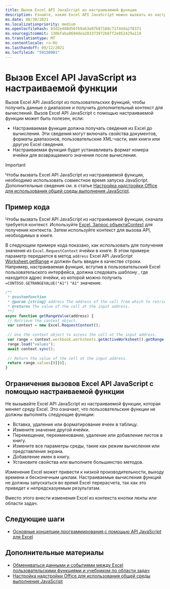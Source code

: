 ```yaml
---
title: Вызов Excel API JavaScript из настраиваемой функции
description: Узнайте, какие Excel API JavaScript можно вызвать из настраиваемой функции.
ms.date: 08/30/2021
ms.localizationpriority: medium
ms.openlocfilehash: 83d2e488d56fb9ab3e97b87160c71f44da2f8371
ms.sourcegitcommit: 1306faba8694dea203373972b6ff2e852429a119
ms.translationtype: MT
ms.contentlocale: ru-RU
ms.lasthandoff: 09/12/2021
ms.locfileid: "59150901"
---
```

# <a name="call-excel-javascript-apis-from-a-custom-function"></a>Вызов Excel API JavaScript из настраиваемой функции

Вызов Excel API JavaScript из пользовательских функций, чтобы получить данные о диапазоне и получить дополнительный контекст для вычислений. Вызов Excel API JavaScript с помощью настраиваемой функции может быть полезен, если:

- Настраиваемая функция должна получать сведения из Excel до вычисления. Эти сведения могут включать свойства документов, форматы диапазонов, пользовательские XML-части, имя книги или другую Excel сведения.
- Настраиваемая функция будет устанавливать формат номера ячейки для возвращаемого значения после вычисления.

> [!IMPORTANT]
> Чтобы вызвать Excel API JavaScript из настраиваемой функции, необходимо использовать совместное время запуска JavaScript. Дополнительные сведения см. в статье [Настройка надстройки Office для использования общей среды выполнения JavaScript](../develop/configure-your-add-in-to-use-a-shared-runtime.md).

## <a name="code-sample"></a>Пример кода

Чтобы вызвать Excel API JavaScript из настраиваемой функции, сначала требуется контекст. Используйте [Excel. Запрос объектаContext](/javascript/api/excel/excel.requestcontext) для получения контекста. Затем используйте контекст для вызова API, необходимых в книге.

В следующем примере кода показано, как использовать для получения значения из `Excel.RequestContext` ячейки в книге. В этом примере параметр передается в метод `address` Excel API JavaScript [Worksheet.getRange](/javascript/api/excel/excel.worksheet#getRange_address_) и должен быть введен в качестве строки. Например, настраиваемая функция, вступив в пользовательский Excel пользовательского интерфейса, должна следовать шаблону , где находится адрес ячейки, из которой можно получить `=CONTOSO.GETRANGEVALUE("A1")` `"A1"` значение.

```JavaScript
/**
 * @customfunction
 * @param {string} address The address of the cell from which to retrieve the value.
 * @returns The value of the cell at the input address.
 **/
async function getRangeValue(address) {
 // Retrieve the context object. 
 var context = new Excel.RequestContext();
 
 // Use the context object to access the cell at the input address. 
 var range = context.workbook.worksheets.getActiveWorksheet().getRange(address);
 range.load("values");
 await context.sync();
 
 // Return the value of the cell at the input address.
 return range.values[0][0];
}
```

## <a name="limitations-of-calling-excel-javascript-apis-through-a-custom-function"></a>Ограничения вызовов Excel API JavaScript с помощью настраиваемой функции

Не вызывайте Excel API JavaScript из настраиваемой функции, которая меняет среду Excel. Это означает, что пользовательские функции не должны выполнять следующие функции:

- Вставка, удаление или форматирование ячеек в таблицу.
- Измените значение другой ячейки.
- Перемещение, переименование, удаление или добавление листов в книгу.
- Измените все параметры среды, такие как режим вычисления или представления экрана.
- Добавление имен в книгу.
- Установите свойства или выполните большинство методов.

Изменение Excel может привести к низкой производительности, выходу времени и бесконечным циклам. Настраиваемые вычисления функций не должны запускаться во время Excel перерасчета, так как это приведет к непредсказуемым результатам.

Вместо этого внести изменения Excel из контекста кнопки ленты или области задач.

## <a name="next-steps"></a>Следующие шаги

- [Основные концепции программирования с помощью API JavaScript для Excel](../reference/overview/excel-add-ins-reference-overview.md)

## <a name="see-also"></a>Дополнительные материалы

- [Обмениваться данными и событиями между Excel пользовательскими функциями и учебником по области задач](../tutorials/share-data-and-events-between-custom-functions-and-the-task-pane-tutorial.md)
- [Настройка надстройки Office для использования общей среды выполнения JavaScript](../develop/configure-your-add-in-to-use-a-shared-runtime.md)
